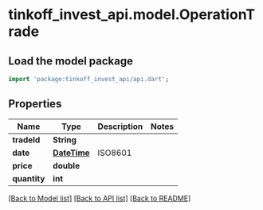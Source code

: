 # tinkoff_invest_api.model.OperationTrade

## Load the model package
```dart
import 'package:tinkoff_invest_api/api.dart';
```

## Properties
Name | Type | Description | Notes
------------ | ------------- | ------------- | -------------
**tradeId** | **String** |  | 
**date** | [**DateTime**](DateTime.md) | ISO8601 | 
**price** | **double** |  | 
**quantity** | **int** |  | 

[[Back to Model list]](../README.md#documentation-for-models) [[Back to API list]](../README.md#documentation-for-api-endpoints) [[Back to README]](../README.md)


